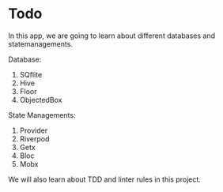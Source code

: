 # Todo

In this app, we are going to learn about different databases and statemanagements.

Database:
1) SQflite
2) Hive
3) Floor
4) ObjectedBox

State Managements:
1) Provider
2) Riverpod
3) Getx
4) Bloc
5) Mobx

We will also learn about TDD and linter rules in this project.
